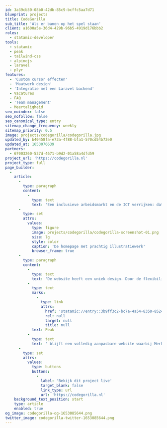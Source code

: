 ```yaml
---
id: 3a39cb30-08b0-42db-85c9-bcffc5aa7d71
blueprint: projects
title: CodeGorilla
sub_title: 'Als er banen op het spel staan'
client: a1600a5e-36d4-429b-96b5-4919d176bbb2
roles:
  - statamic-developer
tools:
  - statamic
  - peak
  - tailwind-css
  - alpinejs
  - laravel
  - plyr
features:
  - 'Custom cursor effecten'
  - 'Maatwerk design'
  - 'Integratie met een Laravel backend'
  - Vacatures
  - FAQ
  - 'Team management'
  - Meertaligheid
seo_noindex: false
seo_nofollow: false
seo_canonical_type: entry
sitemap_change_frequency: weekly
sitemap_priority: 0.5
image: projects/codegorilla/codegorilla.jpg
updated_by: b40458fa-e73a-4f88-bfa1-570cd54b72e0
updated_at: 1653076639
partners:
  - 67003260-537d-4671-b9d2-01a58a4dfd59
project_url: 'https://codegorilla.nl'
project_type: full
page_builder:
  -
    article:
      -
        type: paragraph
        content:
          -
            type: text
            text: 'Een inclusieve arbeidsmarkt en de ICT verrijken: dat is waar CodeGorilla voor staat. Ze organiseren coding bootcamps voor gemotiveerde werkzoekenden die het programmeervak willen leren en matchen ze vervolgens met werkgevers met wie we nauw samenwerken.'
      -
        type: set
        attrs:
          values:
            type: figure
            image: projects/codegorilla/codegorilla-screenshot-01.png
            size: lg
            style: color
            caption: 'De homepage met prachtig illustratiewerk'
            browser_frame: true
      -
        type: paragraph
        content:
          -
            type: text
            text: 'De website heeft een uniek design. Door de flexibiliteit van Statamic en '
          -
            type: text
            marks:
              -
                type: link
                attrs:
                  href: 'statamic://entry::3b9ff3c2-bc7a-4a54-8350-8524f9525cb2'
                  rel: null
                  target: null
                  title: null
            text: Peak
          -
            type: text
            text: ' blijft een volledig aanpasbare website waarbij Merkactivisten de content en kwaliteit in het oog houden.'
      -
        type: set
        attrs:
          values:
            type: buttons
            buttons:
              -
                label: 'Bekijk dit project live'
                target_blank: false
                link_type: url
                url: 'https://codegorilla.nl'
    background_text_position: start
    type: article
    enabled: true
og_image: codegorilla-og-1653085644.png
twitter_image: codegorilla-twitter-1653085644.png
---
```

